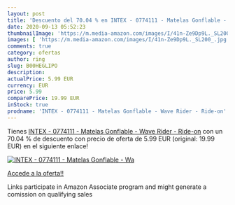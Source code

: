 ```yaml
---
layout: post
title: 'Descuento del 70.04 % en INTEX - 0774111 - Matelas Gonflable - Wa'
date: 2020-09-13 05:52:23
thumbnailImage: 'https://m.media-amazon.com/images/I/41n-Ze9Dp9L._SL200_.jpg'
images: [ 'https://m.media-amazon.com/images/I/41n-Ze9Dp9L._SL200_.jpg' ]
comments: true
category: ofertas
author: ring
slug: B00HEGLIPO
description:
actualPrice: 5.99 EUR
currency: EUR
price: 5.99
comparePrice: 19.99 EUR
inStock: true
prodname: 'INTEX - 0774111 - Matelas Gonflable - Wave Rider - Ride-on'
---
```


Tienes [INTEX - 0774111 - Matelas Gonflable - Wave Rider - Ride-on](https://www.amazon.fr/dp/B00HEGLIPO/?tag=tolees0d-21) con un 70.04 % de descuento con precio de oferta de 5.99 EUR (original: 19.99 EUR) en el siguiente enlace!

[![INTEX - 0774111 - Matelas Gonflable - Wa](https://m.media-amazon.com/images/I/41n-Ze9Dp9L._SL200_.jpg)](https://www.amazon.fr/dp/B00HEGLIPO/?tag=tolees0d-21)

[Accede a la oferta!!](https://www.amazon.fr/dp/B00HEGLIPO/?tag=tolees0d-21)

Links participate in Amazon Associate program and might generate a comission on qualifying sales


